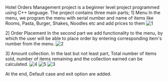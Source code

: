Hotel Orders Management project is a beginner level project programmed using C++ language. 
The project contains three main parts;
1] Menu
   In the menu, we program the menu with serial number and name of items like Rooms, Pasta, Burger, Shakes, Noodles etc and add prices to them
   ![1](https://github.com/user-attachments/assets/ca3376b1-480c-4248-8ab6-d4dd7af0b4b9)

2] Order Placement 
   In the second part we add functionality to the menu, by which the user will be able to place order by entering corresponding item's number from the menu.
   ![2](https://github.com/user-attachments/assets/260ab888-2131-4ab9-9f5c-b357ddfcb951)

3] Amount collection.
   In the last but not least part, Total number of items sold, number of items remaining and the collection earned can be calculated.
   ![4](https://github.com/user-attachments/assets/03b5232d-a9ab-430a-9385-913e536191c0)
![5](https://github.com/user-attachments/assets/cd86725a-7c6d-4773-9192-aab1dfe5fe5b)
![3](https://github.com/user-attachments/assets/bb946d1b-0ebe-4b60-9986-a2904c871617)

At the end, Default case and exit option are added.
